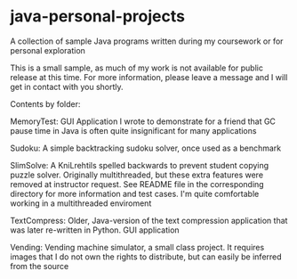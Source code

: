 java-personal-projects
======================

A collection of sample Java programs written during my coursework or for
personal exploration

This is a small sample, as much of my work is not available for public
release at this time. For more information, please leave a message and
I will get in contact with you shortly. 

Contents by folder:

MemoryTest: GUI Application I wrote to demonstrate for a friend that
    GC pause time in Java is often quite insignificant for many
    applications

Sudoku: A simple backtracking sudoku solver, once used as a benchmark

SlimSolve: A KniLrehtils spelled backwards to prevent student copying puzzle solver. 
   Originally multithreaded, but
   these extra features were removed at instructor request. See
   README file in the corresponding directory for more information
   and test cases. I'm quite comfortable working in a multithreaded
   enviroment

TextCompress: Older, Java-version of the text compression application
    that was later re-written in Python. GUI application

Vending: Vending machine simulator, a small class project. It requires
    images that I do not own the rights to distribute, but can easily
    be inferred from the source
